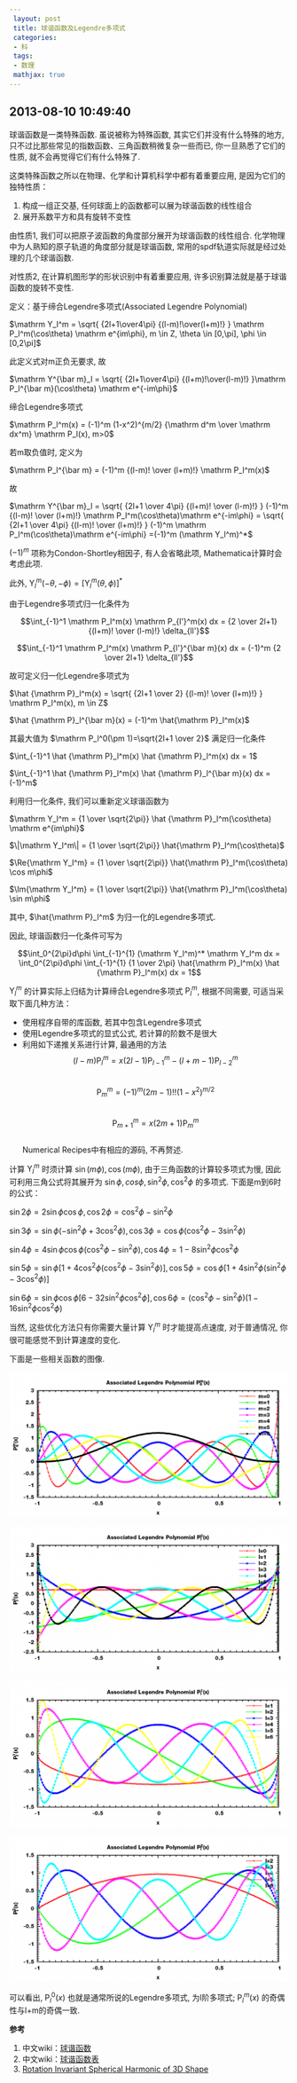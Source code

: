 ```yaml
---
 layout: post
 title: 球谐函数及Legendre多项式
 categories: 
 - 科
 tags:
 - 数理
 mathjax: true
---
```



## 2013-08-10 10:49:40

球谐函数是一类特殊函数. 虽说被称为特殊函数, 其实它们并没有什么特殊的地方, 只不过比那些常见的指数函数、三角函数稍微复杂一些而已, 你一旦熟悉了它们的性质, 就不会再觉得它们有什么特殊了. 

这类特殊函数之所以在物理、化学和计算机科学中都有着重要应用, 是因为它们的独特性质：

1. 构成一组正交基, 任何球面上的函数都可以展为球谐函数的线性组合
2. 展开系数平方和具有旋转不变性

由性质1, 我们可以把原子波函数的角度部分展开为球谐函数的线性组合. 化学物理中为人熟知的原子轨道的角度部分就是球谐函数, 常用的spdf轨道实际就是经过处理的几个球谐函数. 

对性质2, 在计算机图形学的形状识别中有着重要应用, 许多识别算法就是基于球谐函数的旋转不变性. 

定义：基于缔合Legendre多项式(Associated Legendre Polynomial)

$\mathrm Y_l^m = \sqrt{ {2l+1\over4\pi} {(l-m)!\over(l+m)!} } \mathrm P_l^m(\cos\theta) \mathrm e^{im\phi}, m \in Z, \theta \in [0,\pi], \phi \in [0,2\pi]$

此定义式对m正负无要求, 故

$\mathrm Y^{\bar m}_l = \sqrt{ {2l+1\over4\pi} {(l+m)!\over(l-m)!} }\mathrm P_l^{\bar m}(\cos\theta) \mathrm e^{-im\phi}$

缔合Legendre多项式

$\mathrm P_l^m(x) = (-1)^m (1-x^2)^{m/2} {\mathrm d^m \over \mathrm dx^m} \mathrm P_l(x), m>0$

若m取负值时, 定义为

$\mathrm P_l^{\bar m} = (-1)^m {(l-m)! \over (l+m)!} \mathrm P_l^m(x)$

故

$\mathrm Y^{\bar m}_l = \sqrt{ {2l+1 \over 4\pi} {(l+m)! \over (l-m)!} } (-1)^m {(l-m)! \over (l+m)!} \mathrm P_l^m(\cos\theta)\mathrm e^{-im\phi} = \sqrt{ {2l+1 \over 4\pi} {(l-m)! \over (l+m)!} } (-1)^m \mathrm P_l^m(\cos\theta)\mathrm e^{-im\phi} =(-1)^m (\mathrm Y_l^m)^*$

$(-1)^m$ 项称为Condon-Shortley相因子, 有人会省略此项, Mathematica计算时会考虑此项. 

此外, $\mathrm Y_l^m(-\theta, -\phi) = [\mathrm Y_l^m(\theta,\phi)]^*$

由于Legendre多项式归一化条件为

$$\int_{-1}^1 \mathrm P_l^m(x) \mathrm P_{l'}^m(x) dx = {2 \over 2l+1} {(l+m)! \over (l-m)!} \delta_{ll'}$$

$$\int_{-1}^1 \mathrm P_l^m(x) \mathrm P_{l'}^{\bar m}(x) dx = (-1)^m {2 \over 2l+1} \delta_{ll'}$$

故可定义归一化Legendre多项式为

$\hat {\mathrm P}_l^m(x) = \sqrt{ {2l+1 \over 2} {(l-m)! \over (l+m)!} } \mathrm P_l^m(x), m \in Z$

$\hat {\mathrm P}_l^{\bar m}(x) = (-1)^m \hat{\mathrm P}_l^m(x)$

其最大值为 $\mathrm P_l^0(\pm 1)=\sqrt{2l+1 \over 2}$
满足归一化条件

$\int_{-1}^1 \hat {\mathrm P}_l^m(x) \hat {\mathrm P}_l^m(x) dx = 1$

$\int_{-1}^1 \hat {\mathrm P}_l^m(x) \hat {\mathrm P}_l^{\bar m}(x) dx = (-1)^m$

利用归一化条件, 我们可以重新定义球谐函数为

$\mathrm Y_l^m = {1 \over \sqrt{2\pi}} \hat {\mathrm P}_l^m(\cos\theta) \mathrm e^{im\phi}$

$\|\mathrm Y_l^m\| = {1 \over \sqrt{2\pi}} \hat{\mathrm P}_l^m(\cos\theta)$

$\Re{\mathrm Y_l^m} = {1 \over \sqrt{2\pi}} \hat{\mathrm P}_l^m(\cos\theta) \cos m\phi$

$\Im{\mathrm Y_l^m} = {1 \over \sqrt{2\pi}} \hat{\mathrm P}_l^m(\cos\theta) \sin m\phi$

其中, $\hat{\mathrm P}_l^m$ 为归一化的Legendre多项式. 

因此, 球谐函数归一化条件可写为

$$\int_0^{2\pi}d\phi \int_{-1}^{1} (\mathrm Y_l^m)^* \mathrm Y_l^m dx = \int_0^{2\pi}d\phi \int_{-1}^{1} {1 \over 2\pi} \hat{\mathrm P}_l^m(x) \hat {\mathrm P}_l^m(x) dx = 1$$

${\mathrm Y}_l^m$ 的计算实际上归结为计算缔合Legendre多项式 ${\mathrm P}_l^m$, 根据不同需要, 可适当采取下面几种方法：

- 使用程序自带的库函数, 若其中包含Legendre多项式
- 使用Legendre多项式的显式公式, 若计算的阶数不是很大
- 利用如下递推关系进行计算, 最通用的方法
  $$(l-m)\mathrm P_l^m=x(2l-1)\mathrm P_{l-1}^m-(l+m-1)\mathrm P_{l-2}^m$$  
  $$\mathrm P_m^m = (-1)^m(2m-1)!!(1-x^2)^{m/2}$$  
  $$\mathrm P_{m+1}^m = x(2m+1)\mathrm P_m^m$$  
Numerical Recipes中有相应的源码, 不再赘述. 

计算 ${\mathrm Y}_l^m$ 时须计算 $\sin(m \phi), \cos(m\phi)$, 由于三角函数的计算较多项式为慢, 因此可利用三角公式将其展开为 $\sin\phi, cos\phi, \sin^2\phi, \cos^2\phi$ 的多项式. 下面是m到6时的公式：

$\sin2\phi=2\sin\phi \cos\phi, \cos2\phi=\cos^2\phi-\sin^2\phi$

$\sin3\phi=\sin\phi(-\sin^2\phi+3\cos^2\phi), \cos3\phi = \cos\phi(\cos^2\phi-3\sin^2\phi)$

$\sin4\phi=4\sin\phi \cos\phi(\cos^2\phi-\sin^2\phi), \cos4\phi = 1-8\sin^2\phi \cos^2\phi$

$\sin5\phi=\sin\phi[1+4\cos^2\phi(\cos^2\phi-3\sin^2\phi)], \cos5\phi = \cos\phi[1+4\sin^2\phi(\sin^2\phi-3\cos^2\phi)]$

$\sin6\phi=\sin\phi \cos\phi[6-32\sin^2\phi \cos^2\phi], \cos6\phi=(\cos^2\phi-\sin^2\phi)(1-16\sin^2\phi \cos^2\phi)$

当然, 这些优化方法只有你需要大量计算 ${\mathrm Y}_l^m$ 时才能提高点速度, 对于普通情况, 你很可能感觉不到计算速度的变化. 

下面是一些相关函数的图像. 

![](/pic/2013-08-10-球谐函数_1.png)

![](/pic/2013-08-10-球谐函数_2.png)

![](/pic/2013-08-10-球谐函数_3.png)

![](/pic/2013-08-10-球谐函数_4.png)

可以看出, $\mathrm P_l^0(x)$ 也就是通常所说的Legendre多项式, 为l阶多项式; $\mathrm P_l^m(x)$ 的奇偶性与l+m的奇偶一致. 

**参考**

1. 中文wiki：[球谐函数](http://zh.wikipedia.org/wiki/%E7%90%83%E8%B0%90%E5%87%BD%E6%95%B0)
2. 中文wiki：[球谐函数表](http://zh.wikipedia.org/wiki/%E7%90%83%E8%AB%A7%E5%87%BD%E6%95%B8%E8%A1%A8)
3. [Rotation Invariant Spherical Harmonic of 3D Shape](http://www.chenkuantong.com/?p=1210)
